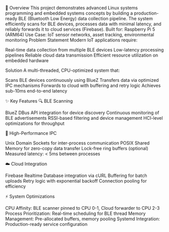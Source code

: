 🎯 Overview
This project demonstrates advanced Linux systems programming and embedded systems concepts by building a production-ready BLE (Bluetooth Low Energy) data collection pipeline. The system efficiently scans for BLE devices, processes data with minimal latency, and reliably forwards it to cloud services (Firebase).
Built for: Raspberry Pi 5 (ARM64)
Use Case: IoT sensor networks, asset tracking, environmental monitoring
Problem Statement
Modern IoT applications require:

Real-time data collection from multiple BLE devices
Low-latency processing pipelines
Reliable cloud data transmission
Efficient resource utilization on embedded hardware

Solution
A multi-threaded, CPU-optimized system that:

Scans BLE devices continuously using BlueZ
Transfers data via optimized IPC mechanisms
Forwards to cloud with buffering and retry logic
Achieves sub-10ms end-to-end latency


✨ Key Features
🔍 BLE Scanning

BlueZ DBus API integration for device discovery
Continuous monitoring of BLE advertisements
RSSI-based filtering and device management
HCI-level optimizations for throughput

🚀 High-Performance IPC

Unix Domain Sockets for inter-process communication
POSIX Shared Memory for zero-copy data transfer
Lock-free ring buffers (optional)
Measured latency: < 5ms between processes

☁️ Cloud Integration

Firebase Realtime Database integration via cURL
Buffering for batch uploads
Retry logic with exponential backoff
Connection pooling for efficiency

⚡ System Optimizations

CPU Affinity: BLE scanner pinned to CPU 0-1, Cloud forwarder to CPU 2-3
Process Prioritization: Real-time scheduling for BLE thread
Memory Management: Pre-allocated buffers, memory pooling
Systemd Integration: Production-ready service configuration
